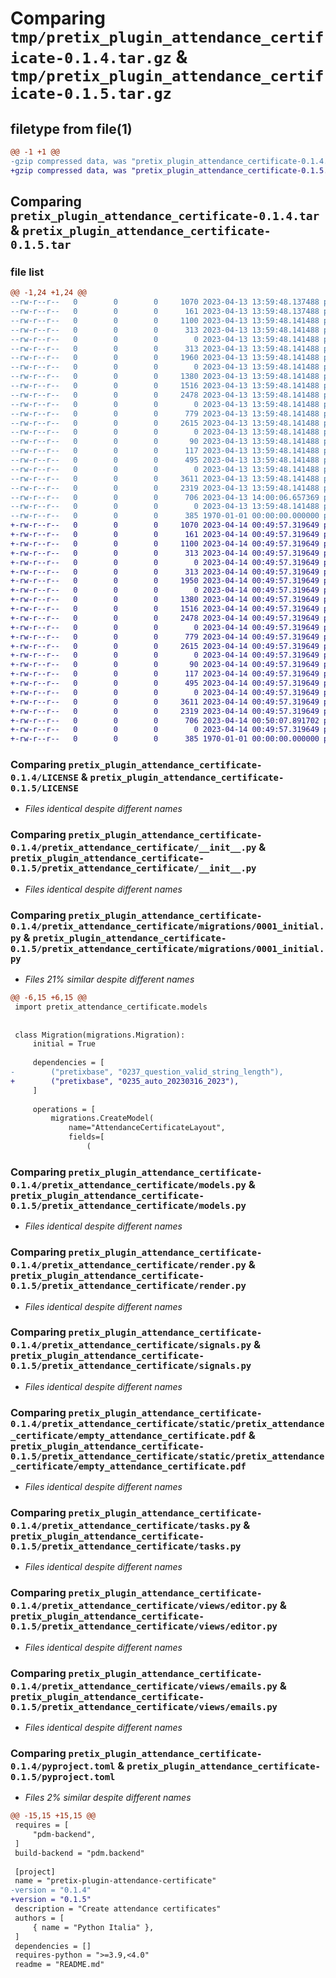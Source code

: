# Comparing `tmp/pretix_plugin_attendance_certificate-0.1.4.tar.gz` & `tmp/pretix_plugin_attendance_certificate-0.1.5.tar.gz`

## filetype from file(1)

```diff
@@ -1 +1 @@
-gzip compressed data, was "pretix_plugin_attendance_certificate-0.1.4.tar", last modified: Thu Apr 13 14:00:06 2023, max compression
+gzip compressed data, was "pretix_plugin_attendance_certificate-0.1.5.tar", last modified: Fri Apr 14 00:50:07 2023, max compression
```

## Comparing `pretix_plugin_attendance_certificate-0.1.4.tar` & `pretix_plugin_attendance_certificate-0.1.5.tar`

### file list

```diff
@@ -1,24 +1,24 @@
--rw-r--r--   0        0        0     1070 2023-04-13 13:59:48.137488 pretix_plugin_attendance_certificate-0.1.4/LICENSE
--rw-r--r--   0        0        0      161 2023-04-13 13:59:48.137488 pretix_plugin_attendance_certificate-0.1.4/README.md
--rw-r--r--   0        0        0     1100 2023-04-13 13:59:48.141488 pretix_plugin_attendance_certificate-0.1.4/pretix_attendance_certificate/__init__.py
--rw-r--r--   0        0        0      313 2023-04-13 13:59:48.141488 pretix_plugin_attendance_certificate-0.1.4/pretix_attendance_certificate/locale/de/LC_MESSAGES/django.po
--rw-r--r--   0        0        0        0 2023-04-13 13:59:48.141488 pretix_plugin_attendance_certificate-0.1.4/pretix_attendance_certificate/locale/de_Informal/.gitkeep
--rw-r--r--   0        0        0      313 2023-04-13 13:59:48.141488 pretix_plugin_attendance_certificate-0.1.4/pretix_attendance_certificate/locale/de_Informal/LC_MESSAGES/django.po
--rw-r--r--   0        0        0     1960 2023-04-13 13:59:48.141488 pretix_plugin_attendance_certificate-0.1.4/pretix_attendance_certificate/migrations/0001_initial.py
--rw-r--r--   0        0        0        0 2023-04-13 13:59:48.141488 pretix_plugin_attendance_certificate-0.1.4/pretix_attendance_certificate/migrations/__init__.py
--rw-r--r--   0        0        0     1380 2023-04-13 13:59:48.141488 pretix_plugin_attendance_certificate-0.1.4/pretix_attendance_certificate/models.py
--rw-r--r--   0        0        0     1516 2023-04-13 13:59:48.141488 pretix_plugin_attendance_certificate-0.1.4/pretix_attendance_certificate/render.py
--rw-r--r--   0        0        0     2478 2023-04-13 13:59:48.141488 pretix_plugin_attendance_certificate-0.1.4/pretix_attendance_certificate/signals.py
--rw-r--r--   0        0        0        0 2023-04-13 13:59:48.141488 pretix_plugin_attendance_certificate-0.1.4/pretix_attendance_certificate/static/pretix_attendance_certificate/.gitkeep
--rw-r--r--   0        0        0      779 2023-04-13 13:59:48.141488 pretix_plugin_attendance_certificate-0.1.4/pretix_attendance_certificate/static/pretix_attendance_certificate/empty_attendance_certificate.pdf
--rw-r--r--   0        0        0     2615 2023-04-13 13:59:48.141488 pretix_plugin_attendance_certificate-0.1.4/pretix_attendance_certificate/tasks.py
--rw-r--r--   0        0        0        0 2023-04-13 13:59:48.141488 pretix_plugin_attendance_certificate-0.1.4/pretix_attendance_certificate/templates/pretix_attendance_certificate/.gitkeep
--rw-r--r--   0        0        0       90 2023-04-13 13:59:48.141488 pretix_plugin_attendance_certificate-0.1.4/pretix_attendance_certificate/templates/pretix_attendance_certificate/history_fragment_attendance_certificate.html
--rw-r--r--   0        0        0      117 2023-04-13 13:59:48.141488 pretix_plugin_attendance_certificate-0.1.4/pretix_attendance_certificate/templates/pretix_attendance_certificate/send_form_fragment_attendance_certificate.html
--rw-r--r--   0        0        0      495 2023-04-13 13:59:48.141488 pretix_plugin_attendance_certificate-0.1.4/pretix_attendance_certificate/urls.py
--rw-r--r--   0        0        0        0 2023-04-13 13:59:48.141488 pretix_plugin_attendance_certificate-0.1.4/pretix_attendance_certificate/views/__init__.py
--rw-r--r--   0        0        0     3611 2023-04-13 13:59:48.141488 pretix_plugin_attendance_certificate-0.1.4/pretix_attendance_certificate/views/editor.py
--rw-r--r--   0        0        0     2319 2023-04-13 13:59:48.141488 pretix_plugin_attendance_certificate-0.1.4/pretix_attendance_certificate/views/emails.py
--rw-r--r--   0        0        0      706 2023-04-13 14:00:06.657369 pretix_plugin_attendance_certificate-0.1.4/pyproject.toml
--rw-r--r--   0        0        0        0 2023-04-13 13:59:48.141488 pretix_plugin_attendance_certificate-0.1.4/tests/conftest.py
--rw-r--r--   0        0        0      385 1970-01-01 00:00:00.000000 pretix_plugin_attendance_certificate-0.1.4/PKG-INFO
+-rw-r--r--   0        0        0     1070 2023-04-14 00:49:57.319649 pretix_plugin_attendance_certificate-0.1.5/LICENSE
+-rw-r--r--   0        0        0      161 2023-04-14 00:49:57.319649 pretix_plugin_attendance_certificate-0.1.5/README.md
+-rw-r--r--   0        0        0     1100 2023-04-14 00:49:57.319649 pretix_plugin_attendance_certificate-0.1.5/pretix_attendance_certificate/__init__.py
+-rw-r--r--   0        0        0      313 2023-04-14 00:49:57.319649 pretix_plugin_attendance_certificate-0.1.5/pretix_attendance_certificate/locale/de/LC_MESSAGES/django.po
+-rw-r--r--   0        0        0        0 2023-04-14 00:49:57.319649 pretix_plugin_attendance_certificate-0.1.5/pretix_attendance_certificate/locale/de_Informal/.gitkeep
+-rw-r--r--   0        0        0      313 2023-04-14 00:49:57.319649 pretix_plugin_attendance_certificate-0.1.5/pretix_attendance_certificate/locale/de_Informal/LC_MESSAGES/django.po
+-rw-r--r--   0        0        0     1950 2023-04-14 00:49:57.319649 pretix_plugin_attendance_certificate-0.1.5/pretix_attendance_certificate/migrations/0001_initial.py
+-rw-r--r--   0        0        0        0 2023-04-14 00:49:57.319649 pretix_plugin_attendance_certificate-0.1.5/pretix_attendance_certificate/migrations/__init__.py
+-rw-r--r--   0        0        0     1380 2023-04-14 00:49:57.319649 pretix_plugin_attendance_certificate-0.1.5/pretix_attendance_certificate/models.py
+-rw-r--r--   0        0        0     1516 2023-04-14 00:49:57.319649 pretix_plugin_attendance_certificate-0.1.5/pretix_attendance_certificate/render.py
+-rw-r--r--   0        0        0     2478 2023-04-14 00:49:57.319649 pretix_plugin_attendance_certificate-0.1.5/pretix_attendance_certificate/signals.py
+-rw-r--r--   0        0        0        0 2023-04-14 00:49:57.319649 pretix_plugin_attendance_certificate-0.1.5/pretix_attendance_certificate/static/pretix_attendance_certificate/.gitkeep
+-rw-r--r--   0        0        0      779 2023-04-14 00:49:57.319649 pretix_plugin_attendance_certificate-0.1.5/pretix_attendance_certificate/static/pretix_attendance_certificate/empty_attendance_certificate.pdf
+-rw-r--r--   0        0        0     2615 2023-04-14 00:49:57.319649 pretix_plugin_attendance_certificate-0.1.5/pretix_attendance_certificate/tasks.py
+-rw-r--r--   0        0        0        0 2023-04-14 00:49:57.319649 pretix_plugin_attendance_certificate-0.1.5/pretix_attendance_certificate/templates/pretix_attendance_certificate/.gitkeep
+-rw-r--r--   0        0        0       90 2023-04-14 00:49:57.319649 pretix_plugin_attendance_certificate-0.1.5/pretix_attendance_certificate/templates/pretix_attendance_certificate/history_fragment_attendance_certificate.html
+-rw-r--r--   0        0        0      117 2023-04-14 00:49:57.319649 pretix_plugin_attendance_certificate-0.1.5/pretix_attendance_certificate/templates/pretix_attendance_certificate/send_form_fragment_attendance_certificate.html
+-rw-r--r--   0        0        0      495 2023-04-14 00:49:57.319649 pretix_plugin_attendance_certificate-0.1.5/pretix_attendance_certificate/urls.py
+-rw-r--r--   0        0        0        0 2023-04-14 00:49:57.319649 pretix_plugin_attendance_certificate-0.1.5/pretix_attendance_certificate/views/__init__.py
+-rw-r--r--   0        0        0     3611 2023-04-14 00:49:57.319649 pretix_plugin_attendance_certificate-0.1.5/pretix_attendance_certificate/views/editor.py
+-rw-r--r--   0        0        0     2319 2023-04-14 00:49:57.319649 pretix_plugin_attendance_certificate-0.1.5/pretix_attendance_certificate/views/emails.py
+-rw-r--r--   0        0        0      706 2023-04-14 00:50:07.891702 pretix_plugin_attendance_certificate-0.1.5/pyproject.toml
+-rw-r--r--   0        0        0        0 2023-04-14 00:49:57.319649 pretix_plugin_attendance_certificate-0.1.5/tests/conftest.py
+-rw-r--r--   0        0        0      385 1970-01-01 00:00:00.000000 pretix_plugin_attendance_certificate-0.1.5/PKG-INFO
```

### Comparing `pretix_plugin_attendance_certificate-0.1.4/LICENSE` & `pretix_plugin_attendance_certificate-0.1.5/LICENSE`

 * *Files identical despite different names*

### Comparing `pretix_plugin_attendance_certificate-0.1.4/pretix_attendance_certificate/__init__.py` & `pretix_plugin_attendance_certificate-0.1.5/pretix_attendance_certificate/__init__.py`

 * *Files identical despite different names*

### Comparing `pretix_plugin_attendance_certificate-0.1.4/pretix_attendance_certificate/migrations/0001_initial.py` & `pretix_plugin_attendance_certificate-0.1.5/pretix_attendance_certificate/migrations/0001_initial.py`

 * *Files 21% similar despite different names*

```diff
@@ -6,15 +6,15 @@
 import pretix_attendance_certificate.models
 
 
 class Migration(migrations.Migration):
     initial = True
 
     dependencies = [
-        ("pretixbase", "0237_question_valid_string_length"),
+        ("pretixbase", "0235_auto_20230316_2023"),
     ]
 
     operations = [
         migrations.CreateModel(
             name="AttendanceCertificateLayout",
             fields=[
                 (
```

### Comparing `pretix_plugin_attendance_certificate-0.1.4/pretix_attendance_certificate/models.py` & `pretix_plugin_attendance_certificate-0.1.5/pretix_attendance_certificate/models.py`

 * *Files identical despite different names*

### Comparing `pretix_plugin_attendance_certificate-0.1.4/pretix_attendance_certificate/render.py` & `pretix_plugin_attendance_certificate-0.1.5/pretix_attendance_certificate/render.py`

 * *Files identical despite different names*

### Comparing `pretix_plugin_attendance_certificate-0.1.4/pretix_attendance_certificate/signals.py` & `pretix_plugin_attendance_certificate-0.1.5/pretix_attendance_certificate/signals.py`

 * *Files identical despite different names*

### Comparing `pretix_plugin_attendance_certificate-0.1.4/pretix_attendance_certificate/static/pretix_attendance_certificate/empty_attendance_certificate.pdf` & `pretix_plugin_attendance_certificate-0.1.5/pretix_attendance_certificate/static/pretix_attendance_certificate/empty_attendance_certificate.pdf`

 * *Files identical despite different names*

### Comparing `pretix_plugin_attendance_certificate-0.1.4/pretix_attendance_certificate/tasks.py` & `pretix_plugin_attendance_certificate-0.1.5/pretix_attendance_certificate/tasks.py`

 * *Files identical despite different names*

### Comparing `pretix_plugin_attendance_certificate-0.1.4/pretix_attendance_certificate/views/editor.py` & `pretix_plugin_attendance_certificate-0.1.5/pretix_attendance_certificate/views/editor.py`

 * *Files identical despite different names*

### Comparing `pretix_plugin_attendance_certificate-0.1.4/pretix_attendance_certificate/views/emails.py` & `pretix_plugin_attendance_certificate-0.1.5/pretix_attendance_certificate/views/emails.py`

 * *Files identical despite different names*

### Comparing `pretix_plugin_attendance_certificate-0.1.4/pyproject.toml` & `pretix_plugin_attendance_certificate-0.1.5/pyproject.toml`

 * *Files 2% similar despite different names*

```diff
@@ -15,15 +15,15 @@
 requires = [
     "pdm-backend",
 ]
 build-backend = "pdm.backend"
 
 [project]
 name = "pretix-plugin-attendance-certificate"
-version = "0.1.4"
+version = "0.1.5"
 description = "Create attendance certificates"
 authors = [
     { name = "Python Italia" },
 ]
 dependencies = []
 requires-python = ">=3.9,<4.0"
 readme = "README.md"
```

